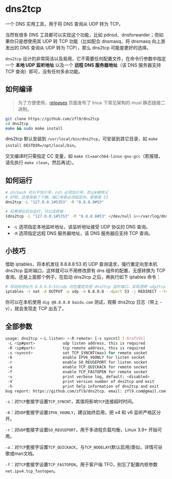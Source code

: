 # dns2tcp

一个 DNS 实用工具，用于将 DNS 查询从 UDP 转为 TCP。

当然有很多 DNS 工具都可以实现这个功能，比如 pdnsd、dnsforwarder；但如果你只是想使用其 UDP 转 TCP 功能（比如配合 dnsmasq，将 dnsmasq 向上游发出的 DNS 查询从 UDP 转为 TCP），那么 dns2tcp 可能是更好的选择。

`dns2tcp` 设计的非常简洁以及易用，它不需要任何配置文件，在命令行参数中指定一个 **本地 UDP 监听地址** 以及一个 **远程 DNS 服务器地址**（该 DNS 服务器支持 TCP 查询）即可，没有任何多余功能。

## 如何编译

> 为了方便使用，[releases](https://github.com/zfl9/dns2tcp/releases) 页面发布了 linux 下常见架构的 musl 静态链接二进制。

```bash
git clone https://github.com/zfl9/dns2tcp
cd dns2tcp
make && sudo make install
```

dns2tcp 默认安装到 `/usr/local/bin/dns2tcp`，可安装到其它目录，如 `make install DESTDIR=/opt/local/bin`。

交叉编译时只需指定 CC 变量，如 `make CC=aarch64-linux-gnu-gcc`（若报错，请先执行 `make clean`，然后再试）。

## 如何运行

```bash
# sh/bash 可以不加引号，zsh 必须加引号，防止#被转义
# 好吧，这里我偷了下懒，端口号是必须指定的，即使是 53
dns2tcp -L "127.0.0.1#5353" -R "8.8.8.8#53"

# 如果想在后台运行，可以这样做：
(dns2tcp -L "127.0.0.1#5353" -R "8.8.8.8#53" </dev/null &>>/var/log/dns2tcp.log &)
```

- `-L` 选项指定本地监听地址，该监听地址接受 UDP 协议的 DNS 查询。
- `-R` 选项指定远程 DNS 服务器地址，该 DNS 服务器应支持 TCP 查询。

## 小技巧

借助 iptables，将本机发往 8.8.8.8:53 的 UDP 查询请求，强行重定向至本机 dns2tcp 监听端口，这样就可以不用修改原有 dns 组件的配置，无感转换为 TCP 查询。还是上面那个例子，在启动 dns2tcp 之后，再执行如下 iptables 命令：

```bash
# 将目标地址为 8.8.8.8:53/udp 的包重定向至 dns2tcp 监听端口，实现透明 udp2tcp 转换
iptables -t nat -A OUTPUT -p udp -d 8.8.8.8 --dport 53 -j REDIRECT --to-ports 5353
```

你可以在本机使用 `dig @8.8.8.8 baidu.com` 测试，观察 dns2tcp 日志（带上 -v），就会发现走 TCP 出去了。

## 全部参数

```bash
usage: dns2tcp <-L listen> <-R remote> [-s syncnt] [-6rafvVh]
 -L <ip#port>            udp listen address, this is required
 -R <ip#port>            tcp remote address, this is required
 -s <syncnt>             set TCP_SYNCNT(max) for remote socket
 -6                      enable IPV6_V6ONLY for listen socket
 -r                      enable SO_REUSEPORT for listen socket
 -a                      enable TCP_QUICKACK for remote socket
 -f                      enable TCP_FASTOPEN for remote socket
 -v                      print verbose log, default: <disabled>
 -V                      print version number of dns2tcp and exit
 -h                      print help information of dns2tcp and exit
bug report: https://github.com/zfl9/dns2tcp. email: zfl9.com@gmail.com
```

`-s`：对`TCP`套接字设置`TCP_SYNCNT`，其值将影响`TCP`连接超时时间。

`-6`：对`UDP`套接字设置`IPV6_V6ONLY`，建议始终启用，把 v4 和 v6 监听严格区分开。

`-r`：对`UDP`套接字设置`SO_REUSEPORT`，用于多进程负载均衡，Linux 3.9+ 开始可用。

`-a`：对`TCP`套接字设置`TCP_QUICKACK`，与`TCP_NODELAY`(默认启用)类似，详情可谷歌或man文档。

`-f`：对`TCP`套接字设置`TCP_FASTOPEN`，用于客户端 TFO，别忘了配置内核参数`net.ipv4.tcp_fastopen`。
